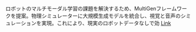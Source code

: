 ロボットのマルチモーダル学習の課題を解決するため、MultiGenフレームワークを提案。物理シミュレーターに大規模生成モデルを統合し、視覚と音声のシミュレーションを実現。これにより、現実のロボットデータなしで効
[Link](http://arxiv.org/abs/2507.02864v1)

